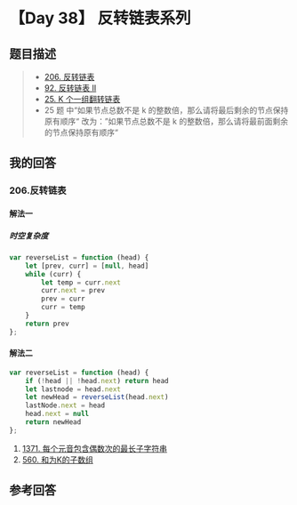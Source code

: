 # 【Day 38】 反转链表系列



## 题目描述

> - [206. 反转链表](https://leetcode-cn.com/problems/reverse-linked-list/)
> - [92. 反转链表 II](https://leetcode-cn.com/problems/reverse-linked-list-ii/)
> - [25. K 个一组翻转链表](https://leetcode-cn.com/problems/reverse-nodes-in-k-group/)
> - 25 题 中“如果节点总数不是 k 的整数倍，那么请将最后剩余的节点保持原有顺序“ 改为：”如果节点总数不是 k 的整数倍，那么请将最前面剩余的节点保持原有顺序“

## 我的回答

### 206.反转链表

#### 解法一

##### 时空复杂度

```js
var reverseList = function (head) {
    let [prev, curr] = [null, head]
    while (curr) {
        let temp = curr.next
        curr.next = prev
        prev = curr
        curr = temp
    }
    return prev
};
```

#### 解法二

```js
var reverseList = function (head) {
    if (!head || !head.next) return head
    let lastnode = head.next
    let newHead = reverseList(head.next)
    lastNode.next = head
    head.next = null
    return newHead
};
```



1. [1371. 每个元音包含偶数次的最长子字符串](https://leetcode-cn.com/problems/find-the-longest-substring-containing-vowels-in-even-counts/)
2. [560. 和为K的子数组](https://leetcode-cn.com/problems/subarray-sum-equals-k/)

## 参考回答